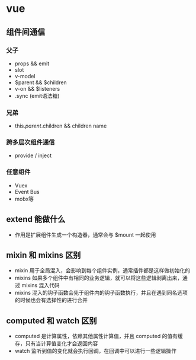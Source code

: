 vue
===


组件间通信
---

### 父子
- props && emit
- slot
- v-model
- $parent && $children
- v-on && $listeners 
- .sync (emit语法糖)

### 兄弟 
-  this.$parent.$children && children name

### 跨多层次组件通信 
- provide / inject

### 任意组件 
- Vuex 
- Event Bus 
- mobx等


extend 能做什么
---
- 作用是扩展组件生成一个构造器，通常会与 $mount 一起使用

mixin 和 mixins 区别
---
- mixin 用于全局混入，会影响到每个组件实例，通常插件都是这样做初始化的
- mixins 如果多个组件中有相同的业务逻辑，就可以将这些逻辑剥离出来，通过 mixins 混入代码
- mixins 混入的钩子函数会先于组件内的钩子函数执行，并且在遇到同名选项的时候也会有选择性的进行合并

computed 和 watch 区别
---
- computed 是计算属性，依赖其他属性计算值，并且 computed 的值有缓存，只有当计算值变化才会返回内容
- watch 监听到值的变化就会执行回调，在回调中可以进行一些逻辑操作
